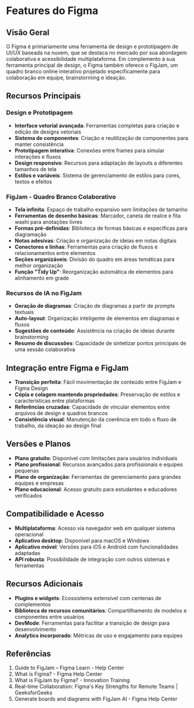 # Features do Figma

## Visão Geral

O Figma é primariamente uma ferramenta de design e prototipagem de UI/UX baseada na nuvem, que se destaca no mercado por sua abordagem colaborativa e acessibilidade multiplataforma. Em complemento à sua ferramenta principal de design, o Figma também oferece o FigJam, um quadro branco online interativo projetado especificamente para colaboração em equipe, brainstorming e ideação.

## Recursos Principais

### Design e Prototipagem

- **Interface vetorial avançada**: Ferramentas completas para criação e edição de designs vetoriais
- **Sistema de componentes**: Criação e reutilização de componentes para manter consistência
- **Prototipagem interativa**: Conexões entre frames para simular interações e fluxos
- **Design responsivo**: Recursos para adaptação de layouts a diferentes tamanhos de tela
- **Estilos e variáveis**: Sistema de gerenciamento de estilos para cores, textos e efeitos

### FigJam - Quadro Branco Colaborativo

- **Tela infinita**: Espaço de trabalho expansivo sem limitações de tamanho
- **Ferramentas de desenho básicas**: Marcador, caneta de realce e fita washi para anotações livres
- **Formas pré-definidas**: Biblioteca de formas básicas e específicas para diagramação
- **Notas adesivas**: Criação e organização de ideias em notas digitais
- **Conectores e linhas**: Ferramentas para criação de fluxos e relacionamentos entre elementos
- **Seções organizáveis**: Divisão do quadro em áreas temáticas para melhor organização
- **Função "Tidy Up"**: Reorganização automática de elementos para alinhamento em grade

### Recursos de IA no FigJam

- **Geração de diagramas**: Criação de diagramas a partir de prompts textuais
- **Auto-layout**: Organização inteligente de elementos em diagramas e fluxos
- **Sugestões de conteúdo**: Assistência na criação de ideias durante brainstorming
- **Resumo de discussões**: Capacidade de sintetizar pontos principais de uma sessão colaborativa

## Integração entre Figma e FigJam

- **Transição perfeita**: Fácil movimentação de conteúdo entre FigJam e Figma Design
- **Cópia e colagem mantendo propriedades**: Preservação de estilos e características entre plataformas
- **Referências cruzadas**: Capacidade de vincular elementos entre arquivos de design e quadros brancos
- **Consistência visual**: Manutenção da coerência em todo o fluxo de trabalho, da ideação ao design final

## Versões e Planos

- **Plano gratuito**: Disponível com limitações para usuários individuais
- **Plano profissional**: Recursos avançados para profissionais e equipes pequenas
- **Plano de organização**: Ferramentas de gerenciamento para grandes equipes e empresas
- **Plano educacional**: Acesso gratuito para estudantes e educadores verificados

## Compatibilidade e Acesso

- **Multiplataforma**: Acesso via navegador web em qualquer sistema operacional
- **Aplicativo desktop**: Disponível para macOS e Windows
- **Aplicativo móvel**: Versões para iOS e Android com funcionalidades adaptadas
- **API robusta**: Possibilidade de integração com outros sistemas e ferramentas

## Recursos Adicionais

- **Plugins e widgets**: Ecossistema extensível com centenas de complementos
- **Biblioteca de recursos comunitários**: Compartilhamento de modelos e componentes entre usuários
- **DevMode**: Ferramentas para facilitar a transição de design para desenvolvimento
- **Analytics incorporado**: Métricas de uso e engajamento para equipes

## Referências

1. Guide to FigJam – Figma Learn - Help Center
2. What is Figma? - Figma Help Center
3. What is FigJam by Figma? - Innovation Training
4. Real-time Collaboration: Figma's Key Strengths for Remote Teams | GeeksforGeeks
5. Generate boards and diagrams with FigJam AI - Figma Help Center
